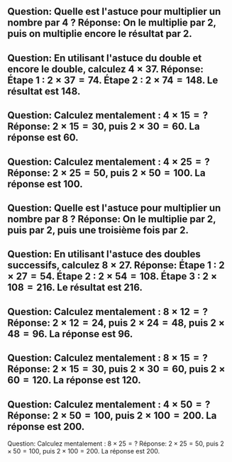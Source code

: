 Question: Quelle est l'astuce pour multiplier un nombre par $4$ ?
Réponse: On le multiplie par $2$, puis on multiplie encore le résultat par $2$.
---
Question: En utilisant l'astuce du double et encore le double, calculez $4 \times 37$.
Réponse: Étape 1 : $2 \times 37 = 74$. Étape 2 : $2 \times 74 = 148$. Le résultat est $148$.
---
Question: Calculez mentalement : $4 \times 15 = ?$
Réponse: $2 \times 15 = 30$, puis $2 \times 30 = 60$. La réponse est $60$.
---
Question: Calculez mentalement : $4 \times 25 = ?$
Réponse: $2 \times 25 = 50$, puis $2 \times 50 = 100$. La réponse est $100$.
---
Question: Quelle est l'astuce pour multiplier un nombre par $8$ ?
Réponse: On le multiplie par $2$, puis par $2$, puis une troisième fois par $2$.
---
Question: En utilisant l'astuce des doubles successifs, calculez $8 \times 27$.
Réponse: Étape 1 : $2 \times 27 = 54$. Étape 2 : $2 \times 54 = 108$. Étape 3 : $2 \times 108 = 216$. Le résultat est $216$.
---
Question: Calculez mentalement : $8 \times 12 = ?$
Réponse: $2 \times 12 = 24$, puis $2 \times 24 = 48$, puis $2 \times 48 = 96$. La réponse est $96$.
---
Question: Calculez mentalement : $8 \times 15 = ?$
Réponse: $2 \times 15 = 30$, puis $2 \times 30 = 60$, puis $2 \times 60 = 120$. La réponse est $120$.
---
Question: Calculez mentalement : $4 \times 50 = ?$
Réponse: $2 \times 50 = 100$, puis $2 \times 100 = 200$. La réponse est $200$.
---
Question: Calculez mentalement : $8 \times 25 = ?$
Réponse: $2 \times 25 = 50$, puis $2 \times 50 = 100$, puis $2 \times 100 = 200$. La réponse est $200$.
